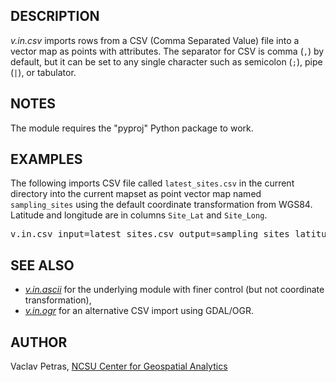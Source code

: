 <h2>DESCRIPTION</h2>

<em>v.in.csv</em> imports rows from a CSV (Comma Separated Value) file
into a vector map as points with attributes.
The separator for CSV is comma (<code>,</code>) by default,
but it can be set to any single character such as semicolon (<code>;</code>),
pipe (<code>|</code>), or tabulator.

<h2>NOTES</h2>

The module requires the "pyproj" Python package to work.

<h2>EXAMPLES</h2>

The following imports CSV file called <code>latest_sites.csv</code>
in the current directory into the current mapset as point vector map named
<code>sampling_sites</code> using the default coordinate transformation from WGS84.
Latitude and longitude are in columns <code>Site_Lat</code> and <code>Site_Long</code>.

<div class="code"><pre>
v.in.csv input=latest_sites.csv output=sampling_sites latitude=Site_Lat longitude=Site_Long
</pre></div>

<h2>SEE ALSO</h2>

<ul>
    <li>
        <em><a href="https://grass.osgeo.org/grass-stable/manuals/v.in.ascii.html">v.in.ascii</a></em>
        for the underlying module with finer control (but not coordinate transformation),
    </li>
    <li>
        <em><a href="https://grass.osgeo.org/grass-stable/manuals/v.in.ogr.html">v.in.ogr</a></em>
        for an alternative CSV import using GDAL/OGR.
    </li>
</ul>


<h2>AUTHOR</h2>

Vaclav Petras, <a href="https://cnr.ncsu.edu/geospatial/">NCSU Center for Geospatial Analytics</a>
